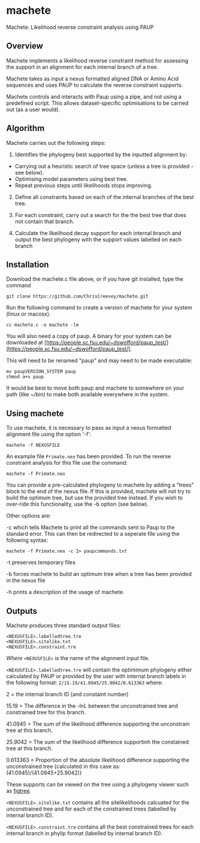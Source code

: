 # machete
Machete: Likelihood reverse constraint analysis using PAUP

## Overview
Machete implements a likelihood reverse constraint method for assessing the support in an alignment for each internal branch of a tree.

Machete takes as input a nexus formatted aligned DNA or Amino Acid sequences and uses PAUP to calculate the reverse constraint supports.

Machete controls and interacts with Paup using a pipe, and not using a predefined script. This allows dataset-specific optimisations to be carried out (as a user would).

## Algorithm

Machete carries out the following steps:

1. Identifies the phylogeny best supported by the inputted alignment by:
  * Carrying out a heuristic search of tree space (unless a tree is provided - see below).
  * Optimising model parameters using best tree.
  * Repeat previous steps until likelihoods stops improving.

2. Define all constraints based on each of the internal branches of the best tree.

3. For each constraint, carry out a search for the the best tree that does not contain that branch.

5. Calculate the likelihood decay support for each internal branch and output the best phylogeny with the support values labelled on each branch


## Installation

Download the machete.c file above, or if you have git installed, type the command 

`git clone https://github.com/ChrisCreevey/machete.git`

Run the following command to create a version of machete for your system (linux or macosx).

```
cc machete.c -o machete -lm
```

You will also need a copy of paup. A binary for your system can be downloaded at [https://people.sc.fsu.edu/~dswofford/paup_test/](https://people.sc.fsu.edu/~dswofford/paup_test/).

This will need to be renamed "paup" and may need to be made executable:

```
mv paupVERSION_SYSTEM paup
chmod a+x paup
```

It would be best to move both paup and machete to somewhere on your path (like ~/bin) to make both available everywhere in the system.

## Using machete

To use machete, it is necessary to pass as input a nexus formatted alignment file using the option '-f':

```
machete -f NEXUSFILE
```

An example file `Primate.nex` has been provided. To run the reverse constraint analysis for this file use the command:

```
machete -f Primate.nex
```
You can provide a pre-calculated phylogeny to machete by adding a "trees" block to the end of the nexus file.
If this is provided, machete will not try to build the optimum tree, but use the provided tree instead.
If you wish to over-ride this functionality, use the -b option (see below).

Other options are:

 -c which tells Machete to print all the commands sent to Paup to the standard error. This can then be redirected to a seperate file using the following syntax:
 
 ```
 machete -f Primate.nex -c 2> paupcommands.txt
 ```
  -t preserves temporary files
  
  -b forces machete to build an optimum tree when a tree has been provided in the nexus file
 
  -h prints a description of the usage of machete.
 
 
## Outputs

Machete produces three standard output files:

```
<NEXUSFILE>.labelledtree.tre
<NEXUSFILE>.sitelike.txt
<NEXUSFILE>.constraint.tre
```

*Where* `<NEXUSFILE>` is the name of the alignment input file.

`<NEXUSFILE>.labelledtree.tre` will contain the optimimum phylogeny either calculated by PAUP or provided by the user with internal branch labels in the following format: `2/15.19/41.0945/25.9042/0.613363` where:

  2 = the internal branch ID (and constaint number)
  
  15.19 = The difference in the -lnL between the unconstrained tree and constrained tree for this branch.
  
  41.0945 = The sum of the likelihood difference supporting the unconstrain tree at this branch.
  
  25.9042 = The sum of the likelihood difference supportinh the constained tree at this branch.
  
  0.613363 = Proportion of the absolute likelihood difference supporting the unconstrained tree {calculated in this case as: (41.0945)/(41.0945+25.9042)}

These supports can be viewed on the tree using a phylogeny viewer such as [figtree](http://tree.bio.ed.ac.uk/software/figtree/).

`<NEXUSFILE>.sitelike.txt` contains all the sitelikelihoods calcuated for the unconstrained tree and for each of the constrained trees (labelled by internal branch ID).

`<NEXUSFILE>.constraint.tre` contains all the best constrained trees for each internal branch in phylip format (labelled by internal branch ID).






